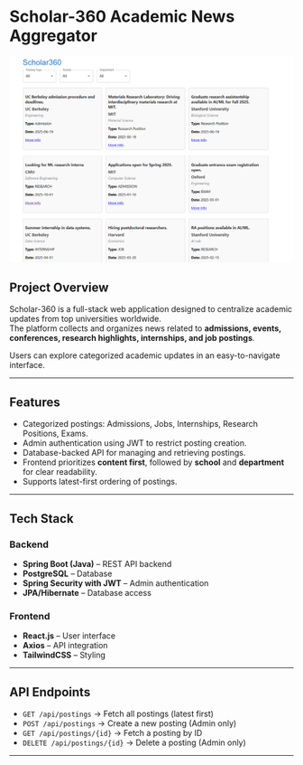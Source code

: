# Scholar-360 Academic News Aggregator
![home (2)](https://github.com/AniketSarrin/Scholar-360/blob/main/Scholar-360.png)

## Project Overview
Scholar-360 is a full-stack web application designed to centralize academic updates from top universities worldwide.  
The platform collects and organizes news related to **admissions, events, conferences, research highlights, internships, and job postings**.  
 

Users can explore categorized academic updates in an easy-to-navigate interface.

---


## Features
- Categorized postings: Admissions, Jobs, Internships, Research Positions, Exams.
- Admin authentication using JWT to restrict posting creation.
- Database-backed API for managing and retrieving postings.
- Frontend prioritizes **content first**, followed by **school** and **department** for clear readability.
- Supports latest-first ordering of postings.

---

## Tech Stack
### Backend
- **Spring Boot (Java)** – REST API backend
- **PostgreSQL** – Database
- **Spring Security with JWT** – Admin authentication
- **JPA/Hibernate** – Database access

### Frontend
- **React.js** – User interface
- **Axios** – API integration
- **TailwindCSS** – Styling


---

## API Endpoints
- `GET /api/postings` → Fetch all postings (latest first)  
- `POST /api/postings` → Create a new posting (Admin only)  
- `GET /api/postings/{id}` → Fetch a posting by ID  
- `DELETE /api/postings/{id}` → Delete a posting (Admin only)  

---
